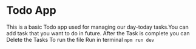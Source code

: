 # Todo App
 This is a basic Todo app used for managing our day-today tasks.You can add task that you want to do in future.
 After the Task is complete you can Delete the Tasks
 To run the file Run in terminal ```npm run dev```
